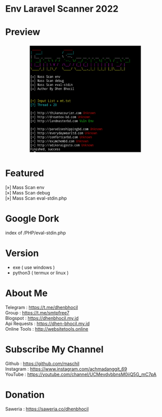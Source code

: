 # Env Laravel Scanner 2022

# Preview
<p align="center">
<img src="https://raw.githubusercontent.com/maschil/Mass-Env-Scanner-2022/main/20220608_223118.png" width="350" height="350"/>
</p>

# Featured
[»] Mass Scan env
<br/>[»] Mass Scan debug
<br/>[»] Mass Scan eval-stdin.php

# Google Dork
index of /PHP/eval-stdin.php

# Version 
* exe ( use windows )
* python3 ( termux or linux )

# About Me
Telegram : https://t.me/dhenbhocil
<br/>Group : https://t.me/smtpfree7
<br/>Blogspot : https://dhenbhocil.my.id
<br/>Api Requests : https://dhen-bhocil.my.id
<br/>Online Tools : http://websitetools.online
 
# Subscribe My Channel
Github : https://github.com/maschil
<br/>Instagram : https://www.instagram.com/achmadanggit_69
<br/> YouTube : https://youtube.com/channel/UCMevdvbbnsM0iiQ5G_mC7pA

# Donation
Saweria : https://saweria.co/dhenbhocil
